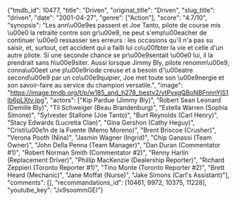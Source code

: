 {"tmdb_id": 10477, "title": "Driven", "original_title": "Driven", "slug_title": "driven", "date": "2001-04-27", "genre": ["Action"], "score": "4.7/10", "synopsis": "Les ann\u00e9es passent et Joe Tanto, pilote de course mis \u00e0 la retraite contre son gr\u00e9, ne peut s'emp\u00eacher de continuer \u00e0 ressasser ses erreurs : les occasions qu'il n'a pas su saisir, et, surtout, cet accident qui a failli lui co\u00fbter la vie et celle d'un autre pilote. Si une seconde chance se pr\u00e9sentait \u00e0 lui, il la prendrait sans h\u00e9siter. Aussi lorsque Jimmy Bly, pilote renomm\u00e9, conna\u00eet une p\u00e9riode creuse et a besoin d'\u00eatre second\u00e9 par un co\u00e9quipier, Joe met toute son \u00e9nergie et son savoir-faire au service du champion versatile.", "image": "https://image.tmdb.org/t/p/w185_and_h278_bestv2/vtPvxgQBoNBFnnnYjS1lb6pLXtv.jpg", "actors": ["Kip Pardue (Jimmy Bly)", "Robert Sean Leonard (Demille Bly)", "Til Schweiger (Beau Brandenburg)", "Estella Warren (Sophia Simone)", "Sylvester Stallone (Joe Tanto)", "Burt Reynolds (Carl Henry)", "Stacy Edwards (Lucretia Clan)", "Gina Gershon (Cathy Heguy)", "Cristi\u00e1n de la Fuente (Memo Moreno)", "Brent Briscoe (Crusher)", "Verona Pooth (Nina)", "Jasmin Wagner (Ingrid)", "Chip Ganassi (Team Owner)", "John Della Penna (Team Manager)", "Dan Duran (Commentator #1)", "Robert Norman Smith (Commentator #2)", "Renny Harlin (Replacement Driver)", "Phillip MacKenzie (Dealership Reporter)", "Richard Zeppieri (Toronto Reporter #1)", "Tino Monte (Toronto Reporter #2)", "Brett Heard (Mechanic)", "Jane Moffat (Nurse)", "Jake Simons (Carl's Assistant)"], "comments": [], "recommandations_id": [10461, 9972, 10375, 11228], "youtube_key": "Jx9soommGEI"}